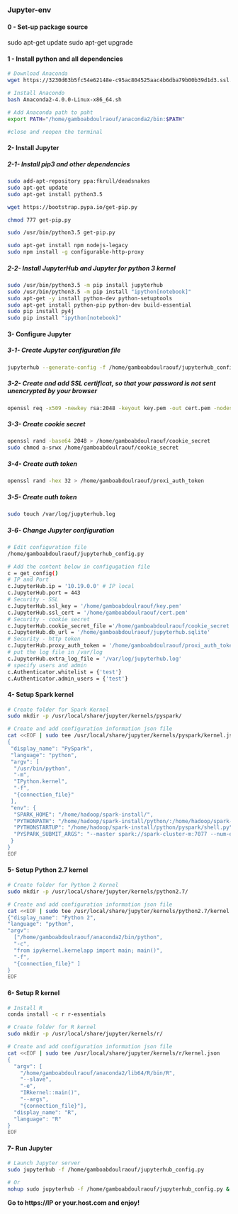 ### Jupyter-env

#### 0 - Set-up package source
sudo apt-get update
sudo apt-get upgrade

#### 1 - Install python and all dependencies
```sh
# Download Anaconda
wget https://3230d63b5fc54e62148e-c95ac804525aac4b6dba79b00b39d1d3.ssl.cf1.rackcdn.com/Anaconda2-4.0.0-Linux-x86_64.sh

# Install Anacondo
bash Anaconda2-4.0.0-Linux-x86_64.sh

# Add Anaconda path to paht
export PATH="/home/gamboabdoulraouf/anaconda2/bin:$PATH"

#close and reopen the terminal

  ```
  
#### 2- Install Jupyter 
##### 2-1- Install pip3 and other dependencies
```sh
sudo add-apt-repository ppa:fkrull/deadsnakes
sudo apt-get update
sudo apt-get install python3.5

wget https://bootstrap.pypa.io/get-pip.py

chmod 777 get-pip.py

sudo /usr/bin/python3.5 get-pip.py

sudo apt-get install npm nodejs-legacy
sudo npm install -g configurable-http-proxy

```

##### 2-2- Install JupyterHub and Jupyter for python 3 kernel
```sh
sudo /usr/bin/python3.5 -m pip install jupyterhub
sudo /usr/bin/python3.5 -m pip install "ipython[notebook]"
sudo apt-get -y install python-dev python-setuptools
sudo apt-get install python-pip python-dev build-essential
sudo pip install py4j
sudo pip install "ipython[notebook]"

```

#### 3- Configure Jupyter 
##### 3-1- Create Jupyter configuration file
```sh
jupyterhub --generate-config -f /home/gamboabdoulraouf/jupyterhub_config.py

```

##### 3-2- Create and add SSL certificat, so that your password is not sent unencrypted by your browser
```sh
openssl req -x509 -newkey rsa:2048 -keyout key.pem -out cert.pem -nodes -days 365

```

##### 3-3- Create cookie secret
```sh
openssl rand -base64 2048 > /home/gamboabdoulraouf/cookie_secret
sudo chmod a-srwx /home/gamboabdoulraouf/cookie_secret

```

##### 3-4- Create auth token
```sh
openssl rand -hex 32 > /home/gamboabdoulraouf/proxi_auth_token

```

##### 3-5- Create auth token
```sh
sudo touch /var/log/jupyterhub.log

```

##### 3-6- Change Jupyter configuration
```sh
# Edit configuration file
/home/gamboabdoulraouf/jupyterhub_config.py

# Add the content below in configugation file
c = get_config()
# IP and Port
c.JupyterHub.ip = '10.19.0.0' # IP local
c.JupyterHub.port = 443
# Security - SSL
c.JupyterHub.ssl_key = '/home/gamboabdoulraouf/key.pem'
c.JupyterHub.ssl_cert = '/home/gamboabdoulraouf/cert.pem'
# Security - cookie secret
c.JupyterHub.cookie_secret_file ='/home/gamboabdoulraouf/cookie_secret'
c.JupyterHub.db_url = '/home/gamboabdoulraouf/jupyterhub.sqlite'
# Security - http token
c.JupyterHub.proxy_auth_token = '/home/gamboabdoulraouf/proxi_auth_token'
# put the log file in /var/log
c.JupyterHub.extra_log_file = '/var/log/jupyterhub.log'
# specify users and admin
c.Authenticator.whitelist = {'test'}
c.Authenticator.admin_users = {'test'}

```

#### 4- Setup Spark kernel
```sh
# Create folder for Spark Kernel
sudo mkdir -p /usr/local/share/jupyter/kernels/pyspark/

# Create and add configuration information json file
cat <<EOF | sudo tee /usr/local/share/jupyter/kernels/pyspark/kernel.json
{
 "display_name": "PySpark",
 "language": "python",
 "argv": [
  "/usr/bin/python",
  "-m",
  "IPython.kernel",
  "-f",
  "{connection_file}"
 ],
 "env": {
  "SPARK_HOME": "/home/hadoop/spark-install/",
  "PYTHONPATH": "/home/hadoop/spark-install/python/:/home/hadoop/spark-install/python/lib/py4j-0.8.2.1-src.zip",
  "PYTHONSTARTUP": "/home/hadoop/spark-install/python/pyspark/shell.py",
  "PYSPARK_SUBMIT_ARGS": "--master spark://spark-cluster-m:7077 --num-executors 1 --executor-memory 2G --total-executor-cores 1 pyspark-shell"
 }
}
EOF

```

#### 5- Setup Python 2.7 kernel
```sh
# Create folder for Python 2 Kernel
sudo mkdir -p /usr/local/share/jupyter/kernels/python2.7/

# Create and add configuration information json file
cat <<EOF | sudo tee /usr/local/share/jupyter/kernels/python2.7/kernel.json
{"display_name": "Python 2", 
"language": "python", 
"argv": 
  ["/home/gamboabdoulraouf/anaconda2/bin/python", 
  "-c", 
  "from ipykernel.kernelapp import main; main()", 
  "-f", 
  "{connection_file}" ]
}
EOF

```

#### 6- Setup R kernel
```sh
# Install R
conda install -c r r-essentials

# Create folder for R kernel
sudo mkdir -p /usr/local/share/jupyter/kernels/r/

# Create and add configuration information json file
cat <<EOF | sudo tee /usr/local/share/jupyter/kernels/r/kernel.json
{
  "argv": [
    "/home/gamboabdoulraouf/anaconda2/lib64/R/bin/R", 
    "--slave", 
	"-e", 
	"IRkernel::main()", 
	"--args", 
	"{connection_file}"],
  "display_name": "R",
  "language": "R"
}
EOF

```

#### 7- Run Jupyter
```sh
# Launch Jupyter server
sudo jupyterhub -f /home/gamboabdoulraouf/jupyterhub_config.py

# Or
nohup sudo jupyterhub -f /home/gamboabdoulraouf/jupyterhub_config.py &

```

__Go to https://IP or your.host.com and enjoy!__

